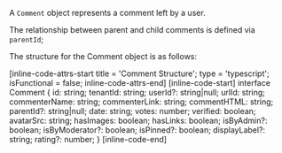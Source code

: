 A `Comment` object represents a comment left by a user.

The relationship between parent and child comments is defined via `parentId`;

The structure for the Comment object is as follows:

[inline-code-attrs-start title = 'Comment Structure'; type = 'typescript'; isFunctional = false; inline-code-attrs-end]
[inline-code-start]
interface Comment {
    id: string;
    tenantId: string;
    userId?: string|null;
    urlId: string;
    commenterName: string;
    commenterLink: string;
    commentHTML: string;
    parentId?: string|null;
    date: string;
    votes: number;
    verified: boolean;
    avatarSrc: string;
    hasImages: boolean;
    hasLinks: boolean;
    isByAdmin?: boolean;
    isByModerator?: boolean;
    isPinned?: boolean;
    displayLabel?: string;
    rating?: number;
}
[inline-code-end]
